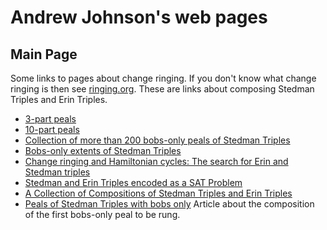<meta name="google-site-verification" content="VIsEE7KajZpW5547yTfXdBWTzEj2zBFPPOS-eaVLZNQ" />

# Andrew Johnson's web pages

## Main Page
  
Some links to pages about change ringing. If you don't know what change ringing is then see [ringing.org](https://ringing.org/change-ringing/).
These are links about composing Stedman Triples and Erin Triples.

- [3-part peals](3part.html)
- [10-part peals](10part.html)
- [Collection of more than 200 bobs-only peals of Stedman Triples](https://complib.org/collection/11309)
- [Bobs-only extents of Stedman Triples](bobsonly.md)
- [Change ringing and Hamiltonian cycles: The search for Erin and Stedman triples](https://dx.doi.org/10.5614/ejgta.2019.7.1.5)
- [Stedman and Erin Triples encoded as a SAT Problem](https://easychair.org/publications/preprint/pp38)
- [A Collection of Compositions of Stedman Triples and Erin Triples](https://www.ringing.info/stedman.pdf)
- [Peals of Stedman Triples with bobs only](http://www.saddleton.org.uk/stedman/ajart.htm) Article about the composition of the first bobs-only peal to be rung.</ul>
